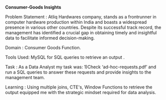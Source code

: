 **Consumer-Goods Insights**

Problem Statement : Atliq Hardwares company, stands as a frontrunner in computer hardware production within India and boasts a widespread presence in various other countries. Despite its successful track record, the management has identified a crucial gap in obtaining timely and insightful data to facilitate informed decision-making. 

Domain    : Consumer Goods Function.

Tools Used: MySQL for SQL queries to retrieve an output .

Task : As a Data Analyst  my task was: 
1)Check ‘ad-hoc-requests.pdf’ and run a SQL queries to answer these requests and provide insights to the management team. 

Learning : Using multiple joins, CTE's, Window Functions to retrieve the output equipped me with the strategic mindset required for data analysis.








